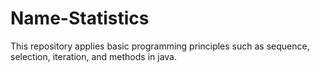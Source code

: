 # Name-Statistics
This repository applies basic programming principles such as sequence, selection, iteration, and methods in java.

